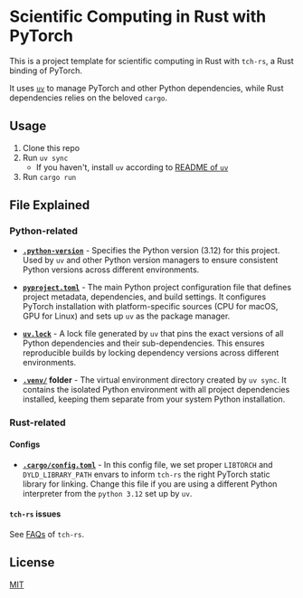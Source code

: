 # Scientific Computing in Rust with PyTorch

This is a project template for scientific computing in Rust with `tch-rs`, a Rust binding of PyTorch.

It uses [`uv`](https://github.com/astral-sh/uv) to manage PyTorch and other Python dependencies, while Rust dependencies relies on the beloved `cargo`.

## Usage

1. Clone this repo
2. Run `uv sync`
   * If you haven't, install `uv` according to [README of `uv`](https://github.com/astral-sh/uv?tab=readme-ov-file#installation)
3. Run `cargo run`

## File Explained

### Python-related

* **[`.python-version`](.python-version)** - Specifies the Python version (3.12) for this project. Used by `uv` and other Python version managers to ensure consistent Python versions across different environments.

* **[`pyproject.toml`](pyproject.toml)** - The main Python project configuration file that defines project metadata, dependencies, and build settings. It configures PyTorch installation with platform-specific sources (CPU for macOS, GPU for Linux) and sets up `uv` as the package manager.

* **[`uv.lock`](uv.lock)** - A lock file generated by `uv` that pins the exact versions of all Python dependencies and their sub-dependencies. This ensures reproducible builds by locking dependency versions across different environments.

* **[`.venv/`](.venv/) folder** - The virtual environment directory created by `uv sync`. It contains the isolated Python environment with all project dependencies installed, keeping them separate from your system Python installation.

### Rust-related

#### Configs

* **[`.cargo/config.toml`](.cargo/config.toml)** - In this config file, we set proper `LIBTORCH` and `DYLD_LIBRARY_PATH` envars to inform `tch-rs` the right PyTorch static library for linking. Change this file if you are using a different Python interpreter from the `python 3.12` set up by `uv`.

#### `tch-rs` issues

See [FAQs](https://github.com/LaurentMazare/tch-rs?tab=readme-ov-file#faq) of `tch-rs`.

## License

[MIT](LICENSE)